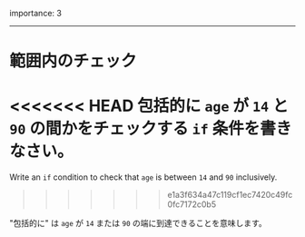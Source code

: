 importance: 3

---

# 範囲内のチェック

<<<<<<< HEAD
包括的に `age` が `14` と `90` の間かをチェックする `if` 条件を書きなさい。
=======
Write an `if` condition to check that `age` is between `14` and `90` inclusively.
>>>>>>> e1a3f634a47c119cf1ec7420c49fc0fc7172c0b5

"包括的に" は `age` が `14` または `90` の端に到達できることを意味します。
